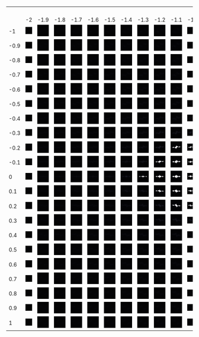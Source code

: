 <table>
<tr> 
	<th colspan="32">$z \to z^2 + (x+iy)$</th>
</tr>
<tr>
	<td></td>
	<td>-2</td>
	<td>-1.9</td>
	<td>-1.8</td>
	<td>-1.7</td>
	<td>-1.6</td>
	<td>-1.5</td>
	<td>-1.4</td>
	<td>-1.3</td>
	<td>-1.2</td>
	<td>-1.1</td>
	<td>-1</td>
	<td>-0.9</td>
	<td>-0.8</td>
	<td>-0.7</td>
	<td>-0.6</td>
	<td>-0.5</td>
	<td>-0.4</td>
	<td>-0.3</td>
	<td>-0.2</td>
	<td>-0.1</td>
	<td>0</td>
	<td>0.1</td>
	<td>0.2</td>
	<td>0.3</td>
	<td>0.4</td>
	<td>0.5</td>
	<td>0.6</td>
	<td>0.7</td>
	<td>0.8</td>
	<td>0.9</td>
	<td>1</td>
</tr>
<tr>
	<td>-1</td>
	<td><img src="\images\fractals\quadratic_table\z^2+-2-1i.png"></td>
	<td><img src="\images\fractals\quadratic_table\z^2+-1.9-1i.png"></td>
	<td><img src="\images\fractals\quadratic_table\z^2+-1.8-1i.png"></td>
	<td><img src="\images\fractals\quadratic_table\z^2+-1.7-1i.png"></td>
	<td><img src="\images\fractals\quadratic_table\z^2+-1.6-1i.png"></td>
	<td><img src="\images\fractals\quadratic_table\z^2+-1.5-1i.png"></td>
	<td><img src="\images\fractals\quadratic_table\z^2+-1.4-1i.png"></td>
	<td><img src="\images\fractals\quadratic_table\z^2+-1.3-1i.png"></td>
	<td><img src="\images\fractals\quadratic_table\z^2+-1.2-1i.png"></td>
	<td><img src="\images\fractals\quadratic_table\z^2+-1.1-1i.png"></td>
	<td><img src="\images\fractals\quadratic_table\z^2+-1-1i.png"></td>
	<td><img src="\images\fractals\quadratic_table\z^2+-0.9-1i.png"></td>
	<td><img src="\images\fractals\quadratic_table\z^2+-0.8-1i.png"></td>
	<td><img src="\images\fractals\quadratic_table\z^2+-0.7-1i.png"></td>
	<td><img src="\images\fractals\quadratic_table\z^2+-0.6-1i.png"></td>
	<td><img src="\images\fractals\quadratic_table\z^2+-0.5-1i.png"></td>
	<td><img src="\images\fractals\quadratic_table\z^2+-0.4-1i.png"></td>
	<td><img src="\images\fractals\quadratic_table\z^2+-0.3-1i.png"></td>
	<td><img src="\images\fractals\quadratic_table\z^2+-0.2-1i.png"></td>
	<td><img src="\images\fractals\quadratic_table\z^2+-0.1-1i.png"></td>
	<td><img src="\images\fractals\quadratic_table\z^2+0-1i.png"></td>
	<td><img src="\images\fractals\quadratic_table\z^2+0.1-1i.png"></td>
	<td><img src="\images\fractals\quadratic_table\z^2+0.2-1i.png"></td>
	<td><img src="\images\fractals\quadratic_table\z^2+0.3-1i.png"></td>
	<td><img src="\images\fractals\quadratic_table\z^2+0.4-1i.png"></td>
	<td><img src="\images\fractals\quadratic_table\z^2+0.5-1i.png"></td>
	<td><img src="\images\fractals\quadratic_table\z^2+0.6-1i.png"></td>
	<td><img src="\images\fractals\quadratic_table\z^2+0.7-1i.png"></td>
	<td><img src="\images\fractals\quadratic_table\z^2+0.8-1i.png"></td>
	<td><img src="\images\fractals\quadratic_table\z^2+0.9-1i.png"></td>
	<td><img src="\images\fractals\quadratic_table\z^2+1-1i.png"></td>
</tr>
<tr>
	<td>-0.9</td>
	<td><img src="\images\fractals\quadratic_table\z^2+-2-0.9i.png"></td>
	<td><img src="\images\fractals\quadratic_table\z^2+-1.9-0.9i.png"></td>
	<td><img src="\images\fractals\quadratic_table\z^2+-1.8-0.9i.png"></td>
	<td><img src="\images\fractals\quadratic_table\z^2+-1.7-0.9i.png"></td>
	<td><img src="\images\fractals\quadratic_table\z^2+-1.6-0.9i.png"></td>
	<td><img src="\images\fractals\quadratic_table\z^2+-1.5-0.9i.png"></td>
	<td><img src="\images\fractals\quadratic_table\z^2+-1.4-0.9i.png"></td>
	<td><img src="\images\fractals\quadratic_table\z^2+-1.3-0.9i.png"></td>
	<td><img src="\images\fractals\quadratic_table\z^2+-1.2-0.9i.png"></td>
	<td><img src="\images\fractals\quadratic_table\z^2+-1.1-0.9i.png"></td>
	<td><img src="\images\fractals\quadratic_table\z^2+-1-0.9i.png"></td>
	<td><img src="\images\fractals\quadratic_table\z^2+-0.9-0.9i.png"></td>
	<td><img src="\images\fractals\quadratic_table\z^2+-0.8-0.9i.png"></td>
	<td><img src="\images\fractals\quadratic_table\z^2+-0.7-0.9i.png"></td>
	<td><img src="\images\fractals\quadratic_table\z^2+-0.6-0.9i.png"></td>
	<td><img src="\images\fractals\quadratic_table\z^2+-0.5-0.9i.png"></td>
	<td><img src="\images\fractals\quadratic_table\z^2+-0.4-0.9i.png"></td>
	<td><img src="\images\fractals\quadratic_table\z^2+-0.3-0.9i.png"></td>
	<td><img src="\images\fractals\quadratic_table\z^2+-0.2-0.9i.png"></td>
	<td><img src="\images\fractals\quadratic_table\z^2+-0.1-0.9i.png"></td>
	<td><img src="\images\fractals\quadratic_table\z^2+0-0.9i.png"></td>
	<td><img src="\images\fractals\quadratic_table\z^2+0.1-0.9i.png"></td>
	<td><img src="\images\fractals\quadratic_table\z^2+0.2-0.9i.png"></td>
	<td><img src="\images\fractals\quadratic_table\z^2+0.3-0.9i.png"></td>
	<td><img src="\images\fractals\quadratic_table\z^2+0.4-0.9i.png"></td>
	<td><img src="\images\fractals\quadratic_table\z^2+0.5-0.9i.png"></td>
	<td><img src="\images\fractals\quadratic_table\z^2+0.6-0.9i.png"></td>
	<td><img src="\images\fractals\quadratic_table\z^2+0.7-0.9i.png"></td>
	<td><img src="\images\fractals\quadratic_table\z^2+0.8-0.9i.png"></td>
	<td><img src="\images\fractals\quadratic_table\z^2+0.9-0.9i.png"></td>
	<td><img src="\images\fractals\quadratic_table\z^2+1-0.9i.png"></td>
</tr>
<tr>
	<td>-0.8</td>
	<td><img src="\images\fractals\quadratic_table\z^2+-2-0.8i.png"></td>
	<td><img src="\images\fractals\quadratic_table\z^2+-1.9-0.8i.png"></td>
	<td><img src="\images\fractals\quadratic_table\z^2+-1.8-0.8i.png"></td>
	<td><img src="\images\fractals\quadratic_table\z^2+-1.7-0.8i.png"></td>
	<td><img src="\images\fractals\quadratic_table\z^2+-1.6-0.8i.png"></td>
	<td><img src="\images\fractals\quadratic_table\z^2+-1.5-0.8i.png"></td>
	<td><img src="\images\fractals\quadratic_table\z^2+-1.4-0.8i.png"></td>
	<td><img src="\images\fractals\quadratic_table\z^2+-1.3-0.8i.png"></td>
	<td><img src="\images\fractals\quadratic_table\z^2+-1.2-0.8i.png"></td>
	<td><img src="\images\fractals\quadratic_table\z^2+-1.1-0.8i.png"></td>
	<td><img src="\images\fractals\quadratic_table\z^2+-1-0.8i.png"></td>
	<td><img src="\images\fractals\quadratic_table\z^2+-0.9-0.8i.png"></td>
	<td><img src="\images\fractals\quadratic_table\z^2+-0.8-0.8i.png"></td>
	<td><img src="\images\fractals\quadratic_table\z^2+-0.7-0.8i.png"></td>
	<td><img src="\images\fractals\quadratic_table\z^2+-0.6-0.8i.png"></td>
	<td><img src="\images\fractals\quadratic_table\z^2+-0.5-0.8i.png"></td>
	<td><img src="\images\fractals\quadratic_table\z^2+-0.4-0.8i.png"></td>
	<td><img src="\images\fractals\quadratic_table\z^2+-0.3-0.8i.png"></td>
	<td><img src="\images\fractals\quadratic_table\z^2+-0.2-0.8i.png"></td>
	<td><img src="\images\fractals\quadratic_table\z^2+-0.1-0.8i.png"></td>
	<td><img src="\images\fractals\quadratic_table\z^2+0-0.8i.png"></td>
	<td><img src="\images\fractals\quadratic_table\z^2+0.1-0.8i.png"></td>
	<td><img src="\images\fractals\quadratic_table\z^2+0.2-0.8i.png"></td>
	<td><img src="\images\fractals\quadratic_table\z^2+0.3-0.8i.png"></td>
	<td><img src="\images\fractals\quadratic_table\z^2+0.4-0.8i.png"></td>
	<td><img src="\images\fractals\quadratic_table\z^2+0.5-0.8i.png"></td>
	<td><img src="\images\fractals\quadratic_table\z^2+0.6-0.8i.png"></td>
	<td><img src="\images\fractals\quadratic_table\z^2+0.7-0.8i.png"></td>
	<td><img src="\images\fractals\quadratic_table\z^2+0.8-0.8i.png"></td>
	<td><img src="\images\fractals\quadratic_table\z^2+0.9-0.8i.png"></td>
	<td><img src="\images\fractals\quadratic_table\z^2+1-0.8i.png"></td>
</tr>
<tr>
	<td>-0.7</td>
	<td><img src="\images\fractals\quadratic_table\z^2+-2-0.7i.png"></td>
	<td><img src="\images\fractals\quadratic_table\z^2+-1.9-0.7i.png"></td>
	<td><img src="\images\fractals\quadratic_table\z^2+-1.8-0.7i.png"></td>
	<td><img src="\images\fractals\quadratic_table\z^2+-1.7-0.7i.png"></td>
	<td><img src="\images\fractals\quadratic_table\z^2+-1.6-0.7i.png"></td>
	<td><img src="\images\fractals\quadratic_table\z^2+-1.5-0.7i.png"></td>
	<td><img src="\images\fractals\quadratic_table\z^2+-1.4-0.7i.png"></td>
	<td><img src="\images\fractals\quadratic_table\z^2+-1.3-0.7i.png"></td>
	<td><img src="\images\fractals\quadratic_table\z^2+-1.2-0.7i.png"></td>
	<td><img src="\images\fractals\quadratic_table\z^2+-1.1-0.7i.png"></td>
	<td><img src="\images\fractals\quadratic_table\z^2+-1-0.7i.png"></td>
	<td><img src="\images\fractals\quadratic_table\z^2+-0.9-0.7i.png"></td>
	<td><img src="\images\fractals\quadratic_table\z^2+-0.8-0.7i.png"></td>
	<td><img src="\images\fractals\quadratic_table\z^2+-0.7-0.7i.png"></td>
	<td><img src="\images\fractals\quadratic_table\z^2+-0.6-0.7i.png"></td>
	<td><img src="\images\fractals\quadratic_table\z^2+-0.5-0.7i.png"></td>
	<td><img src="\images\fractals\quadratic_table\z^2+-0.4-0.7i.png"></td>
	<td><img src="\images\fractals\quadratic_table\z^2+-0.3-0.7i.png"></td>
	<td><img src="\images\fractals\quadratic_table\z^2+-0.2-0.7i.png"></td>
	<td><img src="\images\fractals\quadratic_table\z^2+-0.1-0.7i.png"></td>
	<td><img src="\images\fractals\quadratic_table\z^2+0-0.7i.png"></td>
	<td><img src="\images\fractals\quadratic_table\z^2+0.1-0.7i.png"></td>
	<td><img src="\images\fractals\quadratic_table\z^2+0.2-0.7i.png"></td>
	<td><img src="\images\fractals\quadratic_table\z^2+0.3-0.7i.png"></td>
	<td><img src="\images\fractals\quadratic_table\z^2+0.4-0.7i.png"></td>
	<td><img src="\images\fractals\quadratic_table\z^2+0.5-0.7i.png"></td>
	<td><img src="\images\fractals\quadratic_table\z^2+0.6-0.7i.png"></td>
	<td><img src="\images\fractals\quadratic_table\z^2+0.7-0.7i.png"></td>
	<td><img src="\images\fractals\quadratic_table\z^2+0.8-0.7i.png"></td>
	<td><img src="\images\fractals\quadratic_table\z^2+0.9-0.7i.png"></td>
	<td><img src="\images\fractals\quadratic_table\z^2+1-0.7i.png"></td>
</tr>
<tr>
	<td>-0.6</td>
	<td><img src="\images\fractals\quadratic_table\z^2+-2-0.6i.png"></td>
	<td><img src="\images\fractals\quadratic_table\z^2+-1.9-0.6i.png"></td>
	<td><img src="\images\fractals\quadratic_table\z^2+-1.8-0.6i.png"></td>
	<td><img src="\images\fractals\quadratic_table\z^2+-1.7-0.6i.png"></td>
	<td><img src="\images\fractals\quadratic_table\z^2+-1.6-0.6i.png"></td>
	<td><img src="\images\fractals\quadratic_table\z^2+-1.5-0.6i.png"></td>
	<td><img src="\images\fractals\quadratic_table\z^2+-1.4-0.6i.png"></td>
	<td><img src="\images\fractals\quadratic_table\z^2+-1.3-0.6i.png"></td>
	<td><img src="\images\fractals\quadratic_table\z^2+-1.2-0.6i.png"></td>
	<td><img src="\images\fractals\quadratic_table\z^2+-1.1-0.6i.png"></td>
	<td><img src="\images\fractals\quadratic_table\z^2+-1-0.6i.png"></td>
	<td><img src="\images\fractals\quadratic_table\z^2+-0.9-0.6i.png"></td>
	<td><img src="\images\fractals\quadratic_table\z^2+-0.8-0.6i.png"></td>
	<td><img src="\images\fractals\quadratic_table\z^2+-0.7-0.6i.png"></td>
	<td><img src="\images\fractals\quadratic_table\z^2+-0.6-0.6i.png"></td>
	<td><img src="\images\fractals\quadratic_table\z^2+-0.5-0.6i.png"></td>
	<td><img src="\images\fractals\quadratic_table\z^2+-0.4-0.6i.png"></td>
	<td><img src="\images\fractals\quadratic_table\z^2+-0.3-0.6i.png"></td>
	<td><img src="\images\fractals\quadratic_table\z^2+-0.2-0.6i.png"></td>
	<td><img src="\images\fractals\quadratic_table\z^2+-0.1-0.6i.png"></td>
	<td><img src="\images\fractals\quadratic_table\z^2+0-0.6i.png"></td>
	<td><img src="\images\fractals\quadratic_table\z^2+0.1-0.6i.png"></td>
	<td><img src="\images\fractals\quadratic_table\z^2+0.2-0.6i.png"></td>
	<td><img src="\images\fractals\quadratic_table\z^2+0.3-0.6i.png"></td>
	<td><img src="\images\fractals\quadratic_table\z^2+0.4-0.6i.png"></td>
	<td><img src="\images\fractals\quadratic_table\z^2+0.5-0.6i.png"></td>
	<td><img src="\images\fractals\quadratic_table\z^2+0.6-0.6i.png"></td>
	<td><img src="\images\fractals\quadratic_table\z^2+0.7-0.6i.png"></td>
	<td><img src="\images\fractals\quadratic_table\z^2+0.8-0.6i.png"></td>
	<td><img src="\images\fractals\quadratic_table\z^2+0.9-0.6i.png"></td>
	<td><img src="\images\fractals\quadratic_table\z^2+1-0.6i.png"></td>
</tr>
<tr>
	<td>-0.5</td>
	<td><img src="\images\fractals\quadratic_table\z^2+-2-0.5i.png"></td>
	<td><img src="\images\fractals\quadratic_table\z^2+-1.9-0.5i.png"></td>
	<td><img src="\images\fractals\quadratic_table\z^2+-1.8-0.5i.png"></td>
	<td><img src="\images\fractals\quadratic_table\z^2+-1.7-0.5i.png"></td>
	<td><img src="\images\fractals\quadratic_table\z^2+-1.6-0.5i.png"></td>
	<td><img src="\images\fractals\quadratic_table\z^2+-1.5-0.5i.png"></td>
	<td><img src="\images\fractals\quadratic_table\z^2+-1.4-0.5i.png"></td>
	<td><img src="\images\fractals\quadratic_table\z^2+-1.3-0.5i.png"></td>
	<td><img src="\images\fractals\quadratic_table\z^2+-1.2-0.5i.png"></td>
	<td><img src="\images\fractals\quadratic_table\z^2+-1.1-0.5i.png"></td>
	<td><img src="\images\fractals\quadratic_table\z^2+-1-0.5i.png"></td>
	<td><img src="\images\fractals\quadratic_table\z^2+-0.9-0.5i.png"></td>
	<td><img src="\images\fractals\quadratic_table\z^2+-0.8-0.5i.png"></td>
	<td><img src="\images\fractals\quadratic_table\z^2+-0.7-0.5i.png"></td>
	<td><img src="\images\fractals\quadratic_table\z^2+-0.6-0.5i.png"></td>
	<td><img src="\images\fractals\quadratic_table\z^2+-0.5-0.5i.png"></td>
	<td><img src="\images\fractals\quadratic_table\z^2+-0.4-0.5i.png"></td>
	<td><img src="\images\fractals\quadratic_table\z^2+-0.3-0.5i.png"></td>
	<td><img src="\images\fractals\quadratic_table\z^2+-0.2-0.5i.png"></td>
	<td><img src="\images\fractals\quadratic_table\z^2+-0.1-0.5i.png"></td>
	<td><img src="\images\fractals\quadratic_table\z^2+0-0.5i.png"></td>
	<td><img src="\images\fractals\quadratic_table\z^2+0.1-0.5i.png"></td>
	<td><img src="\images\fractals\quadratic_table\z^2+0.2-0.5i.png"></td>
	<td><img src="\images\fractals\quadratic_table\z^2+0.3-0.5i.png"></td>
	<td><img src="\images\fractals\quadratic_table\z^2+0.4-0.5i.png"></td>
	<td><img src="\images\fractals\quadratic_table\z^2+0.5-0.5i.png"></td>
	<td><img src="\images\fractals\quadratic_table\z^2+0.6-0.5i.png"></td>
	<td><img src="\images\fractals\quadratic_table\z^2+0.7-0.5i.png"></td>
	<td><img src="\images\fractals\quadratic_table\z^2+0.8-0.5i.png"></td>
	<td><img src="\images\fractals\quadratic_table\z^2+0.9-0.5i.png"></td>
	<td><img src="\images\fractals\quadratic_table\z^2+1-0.5i.png"></td>
</tr>
<tr>
	<td>-0.4</td>
	<td><img src="\images\fractals\quadratic_table\z^2+-2-0.4i.png"></td>
	<td><img src="\images\fractals\quadratic_table\z^2+-1.9-0.4i.png"></td>
	<td><img src="\images\fractals\quadratic_table\z^2+-1.8-0.4i.png"></td>
	<td><img src="\images\fractals\quadratic_table\z^2+-1.7-0.4i.png"></td>
	<td><img src="\images\fractals\quadratic_table\z^2+-1.6-0.4i.png"></td>
	<td><img src="\images\fractals\quadratic_table\z^2+-1.5-0.4i.png"></td>
	<td><img src="\images\fractals\quadratic_table\z^2+-1.4-0.4i.png"></td>
	<td><img src="\images\fractals\quadratic_table\z^2+-1.3-0.4i.png"></td>
	<td><img src="\images\fractals\quadratic_table\z^2+-1.2-0.4i.png"></td>
	<td><img src="\images\fractals\quadratic_table\z^2+-1.1-0.4i.png"></td>
	<td><img src="\images\fractals\quadratic_table\z^2+-1-0.4i.png"></td>
	<td><img src="\images\fractals\quadratic_table\z^2+-0.9-0.4i.png"></td>
	<td><img src="\images\fractals\quadratic_table\z^2+-0.8-0.4i.png"></td>
	<td><img src="\images\fractals\quadratic_table\z^2+-0.7-0.4i.png"></td>
	<td><img src="\images\fractals\quadratic_table\z^2+-0.6-0.4i.png"></td>
	<td><img src="\images\fractals\quadratic_table\z^2+-0.5-0.4i.png"></td>
	<td><img src="\images\fractals\quadratic_table\z^2+-0.4-0.4i.png"></td>
	<td><img src="\images\fractals\quadratic_table\z^2+-0.3-0.4i.png"></td>
	<td><img src="\images\fractals\quadratic_table\z^2+-0.2-0.4i.png"></td>
	<td><img src="\images\fractals\quadratic_table\z^2+-0.1-0.4i.png"></td>
	<td><img src="\images\fractals\quadratic_table\z^2+0-0.4i.png"></td>
	<td><img src="\images\fractals\quadratic_table\z^2+0.1-0.4i.png"></td>
	<td><img src="\images\fractals\quadratic_table\z^2+0.2-0.4i.png"></td>
	<td><img src="\images\fractals\quadratic_table\z^2+0.3-0.4i.png"></td>
	<td><img src="\images\fractals\quadratic_table\z^2+0.4-0.4i.png"></td>
	<td><img src="\images\fractals\quadratic_table\z^2+0.5-0.4i.png"></td>
	<td><img src="\images\fractals\quadratic_table\z^2+0.6-0.4i.png"></td>
	<td><img src="\images\fractals\quadratic_table\z^2+0.7-0.4i.png"></td>
	<td><img src="\images\fractals\quadratic_table\z^2+0.8-0.4i.png"></td>
	<td><img src="\images\fractals\quadratic_table\z^2+0.9-0.4i.png"></td>
	<td><img src="\images\fractals\quadratic_table\z^2+1-0.4i.png"></td>
</tr>
<tr>
	<td>-0.3</td>
	<td><img src="\images\fractals\quadratic_table\z^2+-2-0.3i.png"></td>
	<td><img src="\images\fractals\quadratic_table\z^2+-1.9-0.3i.png"></td>
	<td><img src="\images\fractals\quadratic_table\z^2+-1.8-0.3i.png"></td>
	<td><img src="\images\fractals\quadratic_table\z^2+-1.7-0.3i.png"></td>
	<td><img src="\images\fractals\quadratic_table\z^2+-1.6-0.3i.png"></td>
	<td><img src="\images\fractals\quadratic_table\z^2+-1.5-0.3i.png"></td>
	<td><img src="\images\fractals\quadratic_table\z^2+-1.4-0.3i.png"></td>
	<td><img src="\images\fractals\quadratic_table\z^2+-1.3-0.3i.png"></td>
	<td><img src="\images\fractals\quadratic_table\z^2+-1.2-0.3i.png"></td>
	<td><img src="\images\fractals\quadratic_table\z^2+-1.1-0.3i.png"></td>
	<td><img src="\images\fractals\quadratic_table\z^2+-1-0.3i.png"></td>
	<td><img src="\images\fractals\quadratic_table\z^2+-0.9-0.3i.png"></td>
	<td><img src="\images\fractals\quadratic_table\z^2+-0.8-0.3i.png"></td>
	<td><img src="\images\fractals\quadratic_table\z^2+-0.7-0.3i.png"></td>
	<td><img src="\images\fractals\quadratic_table\z^2+-0.6-0.3i.png"></td>
	<td><img src="\images\fractals\quadratic_table\z^2+-0.5-0.3i.png"></td>
	<td><img src="\images\fractals\quadratic_table\z^2+-0.4-0.3i.png"></td>
	<td><img src="\images\fractals\quadratic_table\z^2+-0.3-0.3i.png"></td>
	<td><img src="\images\fractals\quadratic_table\z^2+-0.2-0.3i.png"></td>
	<td><img src="\images\fractals\quadratic_table\z^2+-0.1-0.3i.png"></td>
	<td><img src="\images\fractals\quadratic_table\z^2+0-0.3i.png"></td>
	<td><img src="\images\fractals\quadratic_table\z^2+0.1-0.3i.png"></td>
	<td><img src="\images\fractals\quadratic_table\z^2+0.2-0.3i.png"></td>
	<td><img src="\images\fractals\quadratic_table\z^2+0.3-0.3i.png"></td>
	<td><img src="\images\fractals\quadratic_table\z^2+0.4-0.3i.png"></td>
	<td><img src="\images\fractals\quadratic_table\z^2+0.5-0.3i.png"></td>
	<td><img src="\images\fractals\quadratic_table\z^2+0.6-0.3i.png"></td>
	<td><img src="\images\fractals\quadratic_table\z^2+0.7-0.3i.png"></td>
	<td><img src="\images\fractals\quadratic_table\z^2+0.8-0.3i.png"></td>
	<td><img src="\images\fractals\quadratic_table\z^2+0.9-0.3i.png"></td>
	<td><img src="\images\fractals\quadratic_table\z^2+1-0.3i.png"></td>
</tr>
<tr>
	<td>-0.2</td>
	<td><img src="\images\fractals\quadratic_table\z^2+-2-0.2i.png"></td>
	<td><img src="\images\fractals\quadratic_table\z^2+-1.9-0.2i.png"></td>
	<td><img src="\images\fractals\quadratic_table\z^2+-1.8-0.2i.png"></td>
	<td><img src="\images\fractals\quadratic_table\z^2+-1.7-0.2i.png"></td>
	<td><img src="\images\fractals\quadratic_table\z^2+-1.6-0.2i.png"></td>
	<td><img src="\images\fractals\quadratic_table\z^2+-1.5-0.2i.png"></td>
	<td><img src="\images\fractals\quadratic_table\z^2+-1.4-0.2i.png"></td>
	<td><img src="\images\fractals\quadratic_table\z^2+-1.3-0.2i.png"></td>
	<td><img src="\images\fractals\quadratic_table\z^2+-1.2-0.2i.png"></td>
	<td><img src="\images\fractals\quadratic_table\z^2+-1.1-0.2i.png"></td>
	<td><img src="\images\fractals\quadratic_table\z^2+-1-0.2i.png"></td>
	<td><img src="\images\fractals\quadratic_table\z^2+-0.9-0.2i.png"></td>
	<td><img src="\images\fractals\quadratic_table\z^2+-0.8-0.2i.png"></td>
	<td><img src="\images\fractals\quadratic_table\z^2+-0.7-0.2i.png"></td>
	<td><img src="\images\fractals\quadratic_table\z^2+-0.6-0.2i.png"></td>
	<td><img src="\images\fractals\quadratic_table\z^2+-0.5-0.2i.png"></td>
	<td><img src="\images\fractals\quadratic_table\z^2+-0.4-0.2i.png"></td>
	<td><img src="\images\fractals\quadratic_table\z^2+-0.3-0.2i.png"></td>
	<td><img src="\images\fractals\quadratic_table\z^2+-0.2-0.2i.png"></td>
	<td><img src="\images\fractals\quadratic_table\z^2+-0.1-0.2i.png"></td>
	<td><img src="\images\fractals\quadratic_table\z^2+0-0.2i.png"></td>
	<td><img src="\images\fractals\quadratic_table\z^2+0.1-0.2i.png"></td>
	<td><img src="\images\fractals\quadratic_table\z^2+0.2-0.2i.png"></td>
	<td><img src="\images\fractals\quadratic_table\z^2+0.3-0.2i.png"></td>
	<td><img src="\images\fractals\quadratic_table\z^2+0.4-0.2i.png"></td>
	<td><img src="\images\fractals\quadratic_table\z^2+0.5-0.2i.png"></td>
	<td><img src="\images\fractals\quadratic_table\z^2+0.6-0.2i.png"></td>
	<td><img src="\images\fractals\quadratic_table\z^2+0.7-0.2i.png"></td>
	<td><img src="\images\fractals\quadratic_table\z^2+0.8-0.2i.png"></td>
	<td><img src="\images\fractals\quadratic_table\z^2+0.9-0.2i.png"></td>
	<td><img src="\images\fractals\quadratic_table\z^2+1-0.2i.png"></td>
</tr>
<tr>
	<td>-0.1</td>
	<td><img src="\images\fractals\quadratic_table\z^2+-2-0.1i.png"></td>
	<td><img src="\images\fractals\quadratic_table\z^2+-1.9-0.1i.png"></td>
	<td><img src="\images\fractals\quadratic_table\z^2+-1.8-0.1i.png"></td>
	<td><img src="\images\fractals\quadratic_table\z^2+-1.7-0.1i.png"></td>
	<td><img src="\images\fractals\quadratic_table\z^2+-1.6-0.1i.png"></td>
	<td><img src="\images\fractals\quadratic_table\z^2+-1.5-0.1i.png"></td>
	<td><img src="\images\fractals\quadratic_table\z^2+-1.4-0.1i.png"></td>
	<td><img src="\images\fractals\quadratic_table\z^2+-1.3-0.1i.png"></td>
	<td><img src="\images\fractals\quadratic_table\z^2+-1.2-0.1i.png"></td>
	<td><img src="\images\fractals\quadratic_table\z^2+-1.1-0.1i.png"></td>
	<td><img src="\images\fractals\quadratic_table\z^2+-1-0.1i.png"></td>
	<td><img src="\images\fractals\quadratic_table\z^2+-0.9-0.1i.png"></td>
	<td><img src="\images\fractals\quadratic_table\z^2+-0.8-0.1i.png"></td>
	<td><img src="\images\fractals\quadratic_table\z^2+-0.7-0.1i.png"></td>
	<td><img src="\images\fractals\quadratic_table\z^2+-0.6-0.1i.png"></td>
	<td><img src="\images\fractals\quadratic_table\z^2+-0.5-0.1i.png"></td>
	<td><img src="\images\fractals\quadratic_table\z^2+-0.4-0.1i.png"></td>
	<td><img src="\images\fractals\quadratic_table\z^2+-0.3-0.1i.png"></td>
	<td><img src="\images\fractals\quadratic_table\z^2+-0.2-0.1i.png"></td>
	<td><img src="\images\fractals\quadratic_table\z^2+-0.1-0.1i.png"></td>
	<td><img src="\images\fractals\quadratic_table\z^2+0-0.1i.png"></td>
	<td><img src="\images\fractals\quadratic_table\z^2+0.1-0.1i.png"></td>
	<td><img src="\images\fractals\quadratic_table\z^2+0.2-0.1i.png"></td>
	<td><img src="\images\fractals\quadratic_table\z^2+0.3-0.1i.png"></td>
	<td><img src="\images\fractals\quadratic_table\z^2+0.4-0.1i.png"></td>
	<td><img src="\images\fractals\quadratic_table\z^2+0.5-0.1i.png"></td>
	<td><img src="\images\fractals\quadratic_table\z^2+0.6-0.1i.png"></td>
	<td><img src="\images\fractals\quadratic_table\z^2+0.7-0.1i.png"></td>
	<td><img src="\images\fractals\quadratic_table\z^2+0.8-0.1i.png"></td>
	<td><img src="\images\fractals\quadratic_table\z^2+0.9-0.1i.png"></td>
	<td><img src="\images\fractals\quadratic_table\z^2+1-0.1i.png"></td>
</tr>
<tr>
	<td>0</td>
	<td><img src="\images\fractals\quadratic_table\z^2+-2.png"></td>
	<td><img src="\images\fractals\quadratic_table\z^2+-1.9.png"></td>
	<td><img src="\images\fractals\quadratic_table\z^2+-1.8.png"></td>
	<td><img src="\images\fractals\quadratic_table\z^2+-1.7.png"></td>
	<td><img src="\images\fractals\quadratic_table\z^2+-1.6.png"></td>
	<td><img src="\images\fractals\quadratic_table\z^2+-1.5.png"></td>
	<td><img src="\images\fractals\quadratic_table\z^2+-1.4.png"></td>
	<td><img src="\images\fractals\quadratic_table\z^2+-1.3.png"></td>
	<td><img src="\images\fractals\quadratic_table\z^2+-1.2.png"></td>
	<td><img src="\images\fractals\quadratic_table\z^2+-1.1.png"></td>
	<td><img src="\images\fractals\quadratic_table\z^2+-1.png"></td>
	<td><img src="\images\fractals\quadratic_table\z^2+-0.9.png"></td>
	<td><img src="\images\fractals\quadratic_table\z^2+-0.8.png"></td>
	<td><img src="\images\fractals\quadratic_table\z^2+-0.7.png"></td>
	<td><img src="\images\fractals\quadratic_table\z^2+-0.6.png"></td>
	<td><img src="\images\fractals\quadratic_table\z^2+-0.5.png"></td>
	<td><img src="\images\fractals\quadratic_table\z^2+-0.4.png"></td>
	<td><img src="\images\fractals\quadratic_table\z^2+-0.3.png"></td>
	<td><img src="\images\fractals\quadratic_table\z^2+-0.2.png"></td>
	<td><img src="\images\fractals\quadratic_table\z^2+-0.1.png"></td>
	<td><img src="\images\fractals\quadratic_table\z^2+0.png"></td>
	<td><img src="\images\fractals\quadratic_table\z^2+0.1.png"></td>
	<td><img src="\images\fractals\quadratic_table\z^2+0.2.png"></td>
	<td><img src="\images\fractals\quadratic_table\z^2+0.3.png"></td>
	<td><img src="\images\fractals\quadratic_table\z^2+0.4.png"></td>
	<td><img src="\images\fractals\quadratic_table\z^2+0.5.png"></td>
	<td><img src="\images\fractals\quadratic_table\z^2+0.6.png"></td>
	<td><img src="\images\fractals\quadratic_table\z^2+0.7.png"></td>
	<td><img src="\images\fractals\quadratic_table\z^2+0.8.png"></td>
	<td><img src="\images\fractals\quadratic_table\z^2+0.9.png"></td>
	<td><img src="\images\fractals\quadratic_table\z^2+1.png"></td>
</tr>
<tr>
	<td>0.1</td>
	<td><img src="\images\fractals\quadratic_table\z^2+-2+0.1i.png"></td>
	<td><img src="\images\fractals\quadratic_table\z^2+-1.9+0.1i.png"></td>
	<td><img src="\images\fractals\quadratic_table\z^2+-1.8+0.1i.png"></td>
	<td><img src="\images\fractals\quadratic_table\z^2+-1.7+0.1i.png"></td>
	<td><img src="\images\fractals\quadratic_table\z^2+-1.6+0.1i.png"></td>
	<td><img src="\images\fractals\quadratic_table\z^2+-1.5+0.1i.png"></td>
	<td><img src="\images\fractals\quadratic_table\z^2+-1.4+0.1i.png"></td>
	<td><img src="\images\fractals\quadratic_table\z^2+-1.3+0.1i.png"></td>
	<td><img src="\images\fractals\quadratic_table\z^2+-1.2+0.1i.png"></td>
	<td><img src="\images\fractals\quadratic_table\z^2+-1.1+0.1i.png"></td>
	<td><img src="\images\fractals\quadratic_table\z^2+-1+0.1i.png"></td>
	<td><img src="\images\fractals\quadratic_table\z^2+-0.9+0.1i.png"></td>
	<td><img src="\images\fractals\quadratic_table\z^2+-0.8+0.1i.png"></td>
	<td><img src="\images\fractals\quadratic_table\z^2+-0.7+0.1i.png"></td>
	<td><img src="\images\fractals\quadratic_table\z^2+-0.6+0.1i.png"></td>
	<td><img src="\images\fractals\quadratic_table\z^2+-0.5+0.1i.png"></td>
	<td><img src="\images\fractals\quadratic_table\z^2+-0.4+0.1i.png"></td>
	<td><img src="\images\fractals\quadratic_table\z^2+-0.3+0.1i.png"></td>
	<td><img src="\images\fractals\quadratic_table\z^2+-0.2+0.1i.png"></td>
	<td><img src="\images\fractals\quadratic_table\z^2+-0.1+0.1i.png"></td>
	<td><img src="\images\fractals\quadratic_table\z^2+0+0.1i.png"></td>
	<td><img src="\images\fractals\quadratic_table\z^2+0.1+0.1i.png"></td>
	<td><img src="\images\fractals\quadratic_table\z^2+0.2+0.1i.png"></td>
	<td><img src="\images\fractals\quadratic_table\z^2+0.3+0.1i.png"></td>
	<td><img src="\images\fractals\quadratic_table\z^2+0.4+0.1i.png"></td>
	<td><img src="\images\fractals\quadratic_table\z^2+0.5+0.1i.png"></td>
	<td><img src="\images\fractals\quadratic_table\z^2+0.6+0.1i.png"></td>
	<td><img src="\images\fractals\quadratic_table\z^2+0.7+0.1i.png"></td>
	<td><img src="\images\fractals\quadratic_table\z^2+0.8+0.1i.png"></td>
	<td><img src="\images\fractals\quadratic_table\z^2+0.9+0.1i.png"></td>
	<td><img src="\images\fractals\quadratic_table\z^2+1+0.1i.png"></td>
</tr>
<tr>
	<td>0.2</td>
	<td><img src="\images\fractals\quadratic_table\z^2+-2+0.2i.png"></td>
	<td><img src="\images\fractals\quadratic_table\z^2+-1.9+0.2i.png"></td>
	<td><img src="\images\fractals\quadratic_table\z^2+-1.8+0.2i.png"></td>
	<td><img src="\images\fractals\quadratic_table\z^2+-1.7+0.2i.png"></td>
	<td><img src="\images\fractals\quadratic_table\z^2+-1.6+0.2i.png"></td>
	<td><img src="\images\fractals\quadratic_table\z^2+-1.5+0.2i.png"></td>
	<td><img src="\images\fractals\quadratic_table\z^2+-1.4+0.2i.png"></td>
	<td><img src="\images\fractals\quadratic_table\z^2+-1.3+0.2i.png"></td>
	<td><img src="\images\fractals\quadratic_table\z^2+-1.2+0.2i.png"></td>
	<td><img src="\images\fractals\quadratic_table\z^2+-1.1+0.2i.png"></td>
	<td><img src="\images\fractals\quadratic_table\z^2+-1+0.2i.png"></td>
	<td><img src="\images\fractals\quadratic_table\z^2+-0.9+0.2i.png"></td>
	<td><img src="\images\fractals\quadratic_table\z^2+-0.8+0.2i.png"></td>
	<td><img src="\images\fractals\quadratic_table\z^2+-0.7+0.2i.png"></td>
	<td><img src="\images\fractals\quadratic_table\z^2+-0.6+0.2i.png"></td>
	<td><img src="\images\fractals\quadratic_table\z^2+-0.5+0.2i.png"></td>
	<td><img src="\images\fractals\quadratic_table\z^2+-0.4+0.2i.png"></td>
	<td><img src="\images\fractals\quadratic_table\z^2+-0.3+0.2i.png"></td>
	<td><img src="\images\fractals\quadratic_table\z^2+-0.2+0.2i.png"></td>
	<td><img src="\images\fractals\quadratic_table\z^2+-0.1+0.2i.png"></td>
	<td><img src="\images\fractals\quadratic_table\z^2+0+0.2i.png"></td>
	<td><img src="\images\fractals\quadratic_table\z^2+0.1+0.2i.png"></td>
	<td><img src="\images\fractals\quadratic_table\z^2+0.2+0.2i.png"></td>
	<td><img src="\images\fractals\quadratic_table\z^2+0.3+0.2i.png"></td>
	<td><img src="\images\fractals\quadratic_table\z^2+0.4+0.2i.png"></td>
	<td><img src="\images\fractals\quadratic_table\z^2+0.5+0.2i.png"></td>
	<td><img src="\images\fractals\quadratic_table\z^2+0.6+0.2i.png"></td>
	<td><img src="\images\fractals\quadratic_table\z^2+0.7+0.2i.png"></td>
	<td><img src="\images\fractals\quadratic_table\z^2+0.8+0.2i.png"></td>
	<td><img src="\images\fractals\quadratic_table\z^2+0.9+0.2i.png"></td>
	<td><img src="\images\fractals\quadratic_table\z^2+1+0.2i.png"></td>
</tr>
<tr>
	<td>0.3</td>
	<td><img src="\images\fractals\quadratic_table\z^2+-2+0.3i.png"></td>
	<td><img src="\images\fractals\quadratic_table\z^2+-1.9+0.3i.png"></td>
	<td><img src="\images\fractals\quadratic_table\z^2+-1.8+0.3i.png"></td>
	<td><img src="\images\fractals\quadratic_table\z^2+-1.7+0.3i.png"></td>
	<td><img src="\images\fractals\quadratic_table\z^2+-1.6+0.3i.png"></td>
	<td><img src="\images\fractals\quadratic_table\z^2+-1.5+0.3i.png"></td>
	<td><img src="\images\fractals\quadratic_table\z^2+-1.4+0.3i.png"></td>
	<td><img src="\images\fractals\quadratic_table\z^2+-1.3+0.3i.png"></td>
	<td><img src="\images\fractals\quadratic_table\z^2+-1.2+0.3i.png"></td>
	<td><img src="\images\fractals\quadratic_table\z^2+-1.1+0.3i.png"></td>
	<td><img src="\images\fractals\quadratic_table\z^2+-1+0.3i.png"></td>
	<td><img src="\images\fractals\quadratic_table\z^2+-0.9+0.3i.png"></td>
	<td><img src="\images\fractals\quadratic_table\z^2+-0.8+0.3i.png"></td>
	<td><img src="\images\fractals\quadratic_table\z^2+-0.7+0.3i.png"></td>
	<td><img src="\images\fractals\quadratic_table\z^2+-0.6+0.3i.png"></td>
	<td><img src="\images\fractals\quadratic_table\z^2+-0.5+0.3i.png"></td>
	<td><img src="\images\fractals\quadratic_table\z^2+-0.4+0.3i.png"></td>
	<td><img src="\images\fractals\quadratic_table\z^2+-0.3+0.3i.png"></td>
	<td><img src="\images\fractals\quadratic_table\z^2+-0.2+0.3i.png"></td>
	<td><img src="\images\fractals\quadratic_table\z^2+-0.1+0.3i.png"></td>
	<td><img src="\images\fractals\quadratic_table\z^2+0+0.3i.png"></td>
	<td><img src="\images\fractals\quadratic_table\z^2+0.1+0.3i.png"></td>
	<td><img src="\images\fractals\quadratic_table\z^2+0.2+0.3i.png"></td>
	<td><img src="\images\fractals\quadratic_table\z^2+0.3+0.3i.png"></td>
	<td><img src="\images\fractals\quadratic_table\z^2+0.4+0.3i.png"></td>
	<td><img src="\images\fractals\quadratic_table\z^2+0.5+0.3i.png"></td>
	<td><img src="\images\fractals\quadratic_table\z^2+0.6+0.3i.png"></td>
	<td><img src="\images\fractals\quadratic_table\z^2+0.7+0.3i.png"></td>
	<td><img src="\images\fractals\quadratic_table\z^2+0.8+0.3i.png"></td>
	<td><img src="\images\fractals\quadratic_table\z^2+0.9+0.3i.png"></td>
	<td><img src="\images\fractals\quadratic_table\z^2+1+0.3i.png"></td>
</tr>
<tr>
	<td>0.4</td>
	<td><img src="\images\fractals\quadratic_table\z^2+-2+0.4i.png"></td>
	<td><img src="\images\fractals\quadratic_table\z^2+-1.9+0.4i.png"></td>
	<td><img src="\images\fractals\quadratic_table\z^2+-1.8+0.4i.png"></td>
	<td><img src="\images\fractals\quadratic_table\z^2+-1.7+0.4i.png"></td>
	<td><img src="\images\fractals\quadratic_table\z^2+-1.6+0.4i.png"></td>
	<td><img src="\images\fractals\quadratic_table\z^2+-1.5+0.4i.png"></td>
	<td><img src="\images\fractals\quadratic_table\z^2+-1.4+0.4i.png"></td>
	<td><img src="\images\fractals\quadratic_table\z^2+-1.3+0.4i.png"></td>
	<td><img src="\images\fractals\quadratic_table\z^2+-1.2+0.4i.png"></td>
	<td><img src="\images\fractals\quadratic_table\z^2+-1.1+0.4i.png"></td>
	<td><img src="\images\fractals\quadratic_table\z^2+-1+0.4i.png"></td>
	<td><img src="\images\fractals\quadratic_table\z^2+-0.9+0.4i.png"></td>
	<td><img src="\images\fractals\quadratic_table\z^2+-0.8+0.4i.png"></td>
	<td><img src="\images\fractals\quadratic_table\z^2+-0.7+0.4i.png"></td>
	<td><img src="\images\fractals\quadratic_table\z^2+-0.6+0.4i.png"></td>
	<td><img src="\images\fractals\quadratic_table\z^2+-0.5+0.4i.png"></td>
	<td><img src="\images\fractals\quadratic_table\z^2+-0.4+0.4i.png"></td>
	<td><img src="\images\fractals\quadratic_table\z^2+-0.3+0.4i.png"></td>
	<td><img src="\images\fractals\quadratic_table\z^2+-0.2+0.4i.png"></td>
	<td><img src="\images\fractals\quadratic_table\z^2+-0.1+0.4i.png"></td>
	<td><img src="\images\fractals\quadratic_table\z^2+0+0.4i.png"></td>
	<td><img src="\images\fractals\quadratic_table\z^2+0.1+0.4i.png"></td>
	<td><img src="\images\fractals\quadratic_table\z^2+0.2+0.4i.png"></td>
	<td><img src="\images\fractals\quadratic_table\z^2+0.3+0.4i.png"></td>
	<td><img src="\images\fractals\quadratic_table\z^2+0.4+0.4i.png"></td>
	<td><img src="\images\fractals\quadratic_table\z^2+0.5+0.4i.png"></td>
	<td><img src="\images\fractals\quadratic_table\z^2+0.6+0.4i.png"></td>
	<td><img src="\images\fractals\quadratic_table\z^2+0.7+0.4i.png"></td>
	<td><img src="\images\fractals\quadratic_table\z^2+0.8+0.4i.png"></td>
	<td><img src="\images\fractals\quadratic_table\z^2+0.9+0.4i.png"></td>
	<td><img src="\images\fractals\quadratic_table\z^2+1+0.4i.png"></td>
</tr>
<tr>
	<td>0.5</td>
	<td><img src="\images\fractals\quadratic_table\z^2+-2+0.5i.png"></td>
	<td><img src="\images\fractals\quadratic_table\z^2+-1.9+0.5i.png"></td>
	<td><img src="\images\fractals\quadratic_table\z^2+-1.8+0.5i.png"></td>
	<td><img src="\images\fractals\quadratic_table\z^2+-1.7+0.5i.png"></td>
	<td><img src="\images\fractals\quadratic_table\z^2+-1.6+0.5i.png"></td>
	<td><img src="\images\fractals\quadratic_table\z^2+-1.5+0.5i.png"></td>
	<td><img src="\images\fractals\quadratic_table\z^2+-1.4+0.5i.png"></td>
	<td><img src="\images\fractals\quadratic_table\z^2+-1.3+0.5i.png"></td>
	<td><img src="\images\fractals\quadratic_table\z^2+-1.2+0.5i.png"></td>
	<td><img src="\images\fractals\quadratic_table\z^2+-1.1+0.5i.png"></td>
	<td><img src="\images\fractals\quadratic_table\z^2+-1+0.5i.png"></td>
	<td><img src="\images\fractals\quadratic_table\z^2+-0.9+0.5i.png"></td>
	<td><img src="\images\fractals\quadratic_table\z^2+-0.8+0.5i.png"></td>
	<td><img src="\images\fractals\quadratic_table\z^2+-0.7+0.5i.png"></td>
	<td><img src="\images\fractals\quadratic_table\z^2+-0.6+0.5i.png"></td>
	<td><img src="\images\fractals\quadratic_table\z^2+-0.5+0.5i.png"></td>
	<td><img src="\images\fractals\quadratic_table\z^2+-0.4+0.5i.png"></td>
	<td><img src="\images\fractals\quadratic_table\z^2+-0.3+0.5i.png"></td>
	<td><img src="\images\fractals\quadratic_table\z^2+-0.2+0.5i.png"></td>
	<td><img src="\images\fractals\quadratic_table\z^2+-0.1+0.5i.png"></td>
	<td><img src="\images\fractals\quadratic_table\z^2+0+0.5i.png"></td>
	<td><img src="\images\fractals\quadratic_table\z^2+0.1+0.5i.png"></td>
	<td><img src="\images\fractals\quadratic_table\z^2+0.2+0.5i.png"></td>
	<td><img src="\images\fractals\quadratic_table\z^2+0.3+0.5i.png"></td>
	<td><img src="\images\fractals\quadratic_table\z^2+0.4+0.5i.png"></td>
	<td><img src="\images\fractals\quadratic_table\z^2+0.5+0.5i.png"></td>
	<td><img src="\images\fractals\quadratic_table\z^2+0.6+0.5i.png"></td>
	<td><img src="\images\fractals\quadratic_table\z^2+0.7+0.5i.png"></td>
	<td><img src="\images\fractals\quadratic_table\z^2+0.8+0.5i.png"></td>
	<td><img src="\images\fractals\quadratic_table\z^2+0.9+0.5i.png"></td>
	<td><img src="\images\fractals\quadratic_table\z^2+1+0.5i.png"></td>
</tr>
<tr>
	<td>0.6</td>
	<td><img src="\images\fractals\quadratic_table\z^2+-2+0.6i.png"></td>
	<td><img src="\images\fractals\quadratic_table\z^2+-1.9+0.6i.png"></td>
	<td><img src="\images\fractals\quadratic_table\z^2+-1.8+0.6i.png"></td>
	<td><img src="\images\fractals\quadratic_table\z^2+-1.7+0.6i.png"></td>
	<td><img src="\images\fractals\quadratic_table\z^2+-1.6+0.6i.png"></td>
	<td><img src="\images\fractals\quadratic_table\z^2+-1.5+0.6i.png"></td>
	<td><img src="\images\fractals\quadratic_table\z^2+-1.4+0.6i.png"></td>
	<td><img src="\images\fractals\quadratic_table\z^2+-1.3+0.6i.png"></td>
	<td><img src="\images\fractals\quadratic_table\z^2+-1.2+0.6i.png"></td>
	<td><img src="\images\fractals\quadratic_table\z^2+-1.1+0.6i.png"></td>
	<td><img src="\images\fractals\quadratic_table\z^2+-1+0.6i.png"></td>
	<td><img src="\images\fractals\quadratic_table\z^2+-0.9+0.6i.png"></td>
	<td><img src="\images\fractals\quadratic_table\z^2+-0.8+0.6i.png"></td>
	<td><img src="\images\fractals\quadratic_table\z^2+-0.7+0.6i.png"></td>
	<td><img src="\images\fractals\quadratic_table\z^2+-0.6+0.6i.png"></td>
	<td><img src="\images\fractals\quadratic_table\z^2+-0.5+0.6i.png"></td>
	<td><img src="\images\fractals\quadratic_table\z^2+-0.4+0.6i.png"></td>
	<td><img src="\images\fractals\quadratic_table\z^2+-0.3+0.6i.png"></td>
	<td><img src="\images\fractals\quadratic_table\z^2+-0.2+0.6i.png"></td>
	<td><img src="\images\fractals\quadratic_table\z^2+-0.1+0.6i.png"></td>
	<td><img src="\images\fractals\quadratic_table\z^2+0+0.6i.png"></td>
	<td><img src="\images\fractals\quadratic_table\z^2+0.1+0.6i.png"></td>
	<td><img src="\images\fractals\quadratic_table\z^2+0.2+0.6i.png"></td>
	<td><img src="\images\fractals\quadratic_table\z^2+0.3+0.6i.png"></td>
	<td><img src="\images\fractals\quadratic_table\z^2+0.4+0.6i.png"></td>
	<td><img src="\images\fractals\quadratic_table\z^2+0.5+0.6i.png"></td>
	<td><img src="\images\fractals\quadratic_table\z^2+0.6+0.6i.png"></td>
	<td><img src="\images\fractals\quadratic_table\z^2+0.7+0.6i.png"></td>
	<td><img src="\images\fractals\quadratic_table\z^2+0.8+0.6i.png"></td>
	<td><img src="\images\fractals\quadratic_table\z^2+0.9+0.6i.png"></td>
	<td><img src="\images\fractals\quadratic_table\z^2+1+0.6i.png"></td>
</tr>
<tr>
	<td>0.7</td>
	<td><img src="\images\fractals\quadratic_table\z^2+-2+0.7i.png"></td>
	<td><img src="\images\fractals\quadratic_table\z^2+-1.9+0.7i.png"></td>
	<td><img src="\images\fractals\quadratic_table\z^2+-1.8+0.7i.png"></td>
	<td><img src="\images\fractals\quadratic_table\z^2+-1.7+0.7i.png"></td>
	<td><img src="\images\fractals\quadratic_table\z^2+-1.6+0.7i.png"></td>
	<td><img src="\images\fractals\quadratic_table\z^2+-1.5+0.7i.png"></td>
	<td><img src="\images\fractals\quadratic_table\z^2+-1.4+0.7i.png"></td>
	<td><img src="\images\fractals\quadratic_table\z^2+-1.3+0.7i.png"></td>
	<td><img src="\images\fractals\quadratic_table\z^2+-1.2+0.7i.png"></td>
	<td><img src="\images\fractals\quadratic_table\z^2+-1.1+0.7i.png"></td>
	<td><img src="\images\fractals\quadratic_table\z^2+-1+0.7i.png"></td>
	<td><img src="\images\fractals\quadratic_table\z^2+-0.9+0.7i.png"></td>
	<td><img src="\images\fractals\quadratic_table\z^2+-0.8+0.7i.png"></td>
	<td><img src="\images\fractals\quadratic_table\z^2+-0.7+0.7i.png"></td>
	<td><img src="\images\fractals\quadratic_table\z^2+-0.6+0.7i.png"></td>
	<td><img src="\images\fractals\quadratic_table\z^2+-0.5+0.7i.png"></td>
	<td><img src="\images\fractals\quadratic_table\z^2+-0.4+0.7i.png"></td>
	<td><img src="\images\fractals\quadratic_table\z^2+-0.3+0.7i.png"></td>
	<td><img src="\images\fractals\quadratic_table\z^2+-0.2+0.7i.png"></td>
	<td><img src="\images\fractals\quadratic_table\z^2+-0.1+0.7i.png"></td>
	<td><img src="\images\fractals\quadratic_table\z^2+0+0.7i.png"></td>
	<td><img src="\images\fractals\quadratic_table\z^2+0.1+0.7i.png"></td>
	<td><img src="\images\fractals\quadratic_table\z^2+0.2+0.7i.png"></td>
	<td><img src="\images\fractals\quadratic_table\z^2+0.3+0.7i.png"></td>
	<td><img src="\images\fractals\quadratic_table\z^2+0.4+0.7i.png"></td>
	<td><img src="\images\fractals\quadratic_table\z^2+0.5+0.7i.png"></td>
	<td><img src="\images\fractals\quadratic_table\z^2+0.6+0.7i.png"></td>
	<td><img src="\images\fractals\quadratic_table\z^2+0.7+0.7i.png"></td>
	<td><img src="\images\fractals\quadratic_table\z^2+0.8+0.7i.png"></td>
	<td><img src="\images\fractals\quadratic_table\z^2+0.9+0.7i.png"></td>
	<td><img src="\images\fractals\quadratic_table\z^2+1+0.7i.png"></td>
</tr>
<tr>
	<td>0.8</td>
	<td><img src="\images\fractals\quadratic_table\z^2+-2+0.8i.png"></td>
	<td><img src="\images\fractals\quadratic_table\z^2+-1.9+0.8i.png"></td>
	<td><img src="\images\fractals\quadratic_table\z^2+-1.8+0.8i.png"></td>
	<td><img src="\images\fractals\quadratic_table\z^2+-1.7+0.8i.png"></td>
	<td><img src="\images\fractals\quadratic_table\z^2+-1.6+0.8i.png"></td>
	<td><img src="\images\fractals\quadratic_table\z^2+-1.5+0.8i.png"></td>
	<td><img src="\images\fractals\quadratic_table\z^2+-1.4+0.8i.png"></td>
	<td><img src="\images\fractals\quadratic_table\z^2+-1.3+0.8i.png"></td>
	<td><img src="\images\fractals\quadratic_table\z^2+-1.2+0.8i.png"></td>
	<td><img src="\images\fractals\quadratic_table\z^2+-1.1+0.8i.png"></td>
	<td><img src="\images\fractals\quadratic_table\z^2+-1+0.8i.png"></td>
	<td><img src="\images\fractals\quadratic_table\z^2+-0.9+0.8i.png"></td>
	<td><img src="\images\fractals\quadratic_table\z^2+-0.8+0.8i.png"></td>
	<td><img src="\images\fractals\quadratic_table\z^2+-0.7+0.8i.png"></td>
	<td><img src="\images\fractals\quadratic_table\z^2+-0.6+0.8i.png"></td>
	<td><img src="\images\fractals\quadratic_table\z^2+-0.5+0.8i.png"></td>
	<td><img src="\images\fractals\quadratic_table\z^2+-0.4+0.8i.png"></td>
	<td><img src="\images\fractals\quadratic_table\z^2+-0.3+0.8i.png"></td>
	<td><img src="\images\fractals\quadratic_table\z^2+-0.2+0.8i.png"></td>
	<td><img src="\images\fractals\quadratic_table\z^2+-0.1+0.8i.png"></td>
	<td><img src="\images\fractals\quadratic_table\z^2+0+0.8i.png"></td>
	<td><img src="\images\fractals\quadratic_table\z^2+0.1+0.8i.png"></td>
	<td><img src="\images\fractals\quadratic_table\z^2+0.2+0.8i.png"></td>
	<td><img src="\images\fractals\quadratic_table\z^2+0.3+0.8i.png"></td>
	<td><img src="\images\fractals\quadratic_table\z^2+0.4+0.8i.png"></td>
	<td><img src="\images\fractals\quadratic_table\z^2+0.5+0.8i.png"></td>
	<td><img src="\images\fractals\quadratic_table\z^2+0.6+0.8i.png"></td>
	<td><img src="\images\fractals\quadratic_table\z^2+0.7+0.8i.png"></td>
	<td><img src="\images\fractals\quadratic_table\z^2+0.8+0.8i.png"></td>
	<td><img src="\images\fractals\quadratic_table\z^2+0.9+0.8i.png"></td>
	<td><img src="\images\fractals\quadratic_table\z^2+1+0.8i.png"></td>
</tr>
<tr>
	<td>0.9</td>
	<td><img src="\images\fractals\quadratic_table\z^2+-2+0.9i.png"></td>
	<td><img src="\images\fractals\quadratic_table\z^2+-1.9+0.9i.png"></td>
	<td><img src="\images\fractals\quadratic_table\z^2+-1.8+0.9i.png"></td>
	<td><img src="\images\fractals\quadratic_table\z^2+-1.7+0.9i.png"></td>
	<td><img src="\images\fractals\quadratic_table\z^2+-1.6+0.9i.png"></td>
	<td><img src="\images\fractals\quadratic_table\z^2+-1.5+0.9i.png"></td>
	<td><img src="\images\fractals\quadratic_table\z^2+-1.4+0.9i.png"></td>
	<td><img src="\images\fractals\quadratic_table\z^2+-1.3+0.9i.png"></td>
	<td><img src="\images\fractals\quadratic_table\z^2+-1.2+0.9i.png"></td>
	<td><img src="\images\fractals\quadratic_table\z^2+-1.1+0.9i.png"></td>
	<td><img src="\images\fractals\quadratic_table\z^2+-1+0.9i.png"></td>
	<td><img src="\images\fractals\quadratic_table\z^2+-0.9+0.9i.png"></td>
	<td><img src="\images\fractals\quadratic_table\z^2+-0.8+0.9i.png"></td>
	<td><img src="\images\fractals\quadratic_table\z^2+-0.7+0.9i.png"></td>
	<td><img src="\images\fractals\quadratic_table\z^2+-0.6+0.9i.png"></td>
	<td><img src="\images\fractals\quadratic_table\z^2+-0.5+0.9i.png"></td>
	<td><img src="\images\fractals\quadratic_table\z^2+-0.4+0.9i.png"></td>
	<td><img src="\images\fractals\quadratic_table\z^2+-0.3+0.9i.png"></td>
	<td><img src="\images\fractals\quadratic_table\z^2+-0.2+0.9i.png"></td>
	<td><img src="\images\fractals\quadratic_table\z^2+-0.1+0.9i.png"></td>
	<td><img src="\images\fractals\quadratic_table\z^2+0+0.9i.png"></td>
	<td><img src="\images\fractals\quadratic_table\z^2+0.1+0.9i.png"></td>
	<td><img src="\images\fractals\quadratic_table\z^2+0.2+0.9i.png"></td>
	<td><img src="\images\fractals\quadratic_table\z^2+0.3+0.9i.png"></td>
	<td><img src="\images\fractals\quadratic_table\z^2+0.4+0.9i.png"></td>
	<td><img src="\images\fractals\quadratic_table\z^2+0.5+0.9i.png"></td>
	<td><img src="\images\fractals\quadratic_table\z^2+0.6+0.9i.png"></td>
	<td><img src="\images\fractals\quadratic_table\z^2+0.7+0.9i.png"></td>
	<td><img src="\images\fractals\quadratic_table\z^2+0.8+0.9i.png"></td>
	<td><img src="\images\fractals\quadratic_table\z^2+0.9+0.9i.png"></td>
	<td><img src="\images\fractals\quadratic_table\z^2+1+0.9i.png"></td>
</tr>
<tr>
	<td>1</td>
	<td><img src="\images\fractals\quadratic_table\z^2+-2+1i.png"></td>
	<td><img src="\images\fractals\quadratic_table\z^2+-1.9+1i.png"></td>
	<td><img src="\images\fractals\quadratic_table\z^2+-1.8+1i.png"></td>
	<td><img src="\images\fractals\quadratic_table\z^2+-1.7+1i.png"></td>
	<td><img src="\images\fractals\quadratic_table\z^2+-1.6+1i.png"></td>
	<td><img src="\images\fractals\quadratic_table\z^2+-1.5+1i.png"></td>
	<td><img src="\images\fractals\quadratic_table\z^2+-1.4+1i.png"></td>
	<td><img src="\images\fractals\quadratic_table\z^2+-1.3+1i.png"></td>
	<td><img src="\images\fractals\quadratic_table\z^2+-1.2+1i.png"></td>
	<td><img src="\images\fractals\quadratic_table\z^2+-1.1+1i.png"></td>
	<td><img src="\images\fractals\quadratic_table\z^2+-1+1i.png"></td>
	<td><img src="\images\fractals\quadratic_table\z^2+-0.9+1i.png"></td>
	<td><img src="\images\fractals\quadratic_table\z^2+-0.8+1i.png"></td>
	<td><img src="\images\fractals\quadratic_table\z^2+-0.7+1i.png"></td>
	<td><img src="\images\fractals\quadratic_table\z^2+-0.6+1i.png"></td>
	<td><img src="\images\fractals\quadratic_table\z^2+-0.5+1i.png"></td>
	<td><img src="\images\fractals\quadratic_table\z^2+-0.4+1i.png"></td>
	<td><img src="\images\fractals\quadratic_table\z^2+-0.3+1i.png"></td>
	<td><img src="\images\fractals\quadratic_table\z^2+-0.2+1i.png"></td>
	<td><img src="\images\fractals\quadratic_table\z^2+-0.1+1i.png"></td>
	<td><img src="\images\fractals\quadratic_table\z^2+0+1i.png"></td>
	<td><img src="\images\fractals\quadratic_table\z^2+0.1+1i.png"></td>
	<td><img src="\images\fractals\quadratic_table\z^2+0.2+1i.png"></td>
	<td><img src="\images\fractals\quadratic_table\z^2+0.3+1i.png"></td>
	<td><img src="\images\fractals\quadratic_table\z^2+0.4+1i.png"></td>
	<td><img src="\images\fractals\quadratic_table\z^2+0.5+1i.png"></td>
	<td><img src="\images\fractals\quadratic_table\z^2+0.6+1i.png"></td>
	<td><img src="\images\fractals\quadratic_table\z^2+0.7+1i.png"></td>
	<td><img src="\images\fractals\quadratic_table\z^2+0.8+1i.png"></td>
	<td><img src="\images\fractals\quadratic_table\z^2+0.9+1i.png"></td>
	<td><img src="\images\fractals\quadratic_table\z^2+1+1i.png"></td>
</tr>
</table>